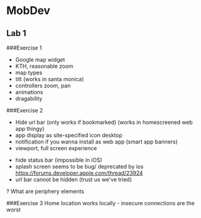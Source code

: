 # MobDev

## Lab 1

###Exercise 1

+ Google map widget
+ KTH, reasonable zoom
+ map types
+ tilt (works in santa monica)
+ controllers zoom, pan
+ animations
+ dragability

###Exercise 2

+ Hide url bar (only works if bookmarked) (works in homescreened web app thingy)
+ app display as site-specified icon desktop
+ notification if you wanna install as web app (smart app banners)
+ viewport, full screen experience




- hide status bar (impossible in iOS)
- splash screen seems to be bug/ deprecated by ios https://forums.developer.apple.com/thread/23924
- url bar cannot be hidden (trust us we've tried)


? What are periphery elements


###Exercise 3
Home location works locally - insecure connections are the worst
